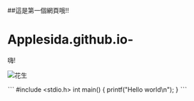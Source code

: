 ##這是第一個網頁哦!!
# Applesida.github.io-
嗨!

![花生](https://www.mpweekly.com/culture/wp-content/uploads/2020/09/inner-705061-ehilituvkaef1t7.jpeg)


ˋˋˋ
#include <stdio.h>
int main()
{
    printf("Hello world\n");
}
ˋˋˋ
